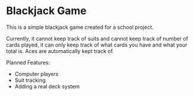 # Blackjack Game
This is a simple blackjack game created for a school project.

Currently, it cannot keep track of suits and cannot keep track of number of cards played, it can only keep track of what cards you have and what your total is. Aces are automatically kept track of.

Planned Features:
- Computer players
- Suit tracking
- Adding a real deck system
